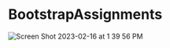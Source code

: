 # BootstrapAssignments

![Screen Shot 2023-02-16 at 1 39 56 PM](https://user-images.githubusercontent.com/62480319/219305620-90a227da-bf06-47b0-8843-0252c067be6f.png)
